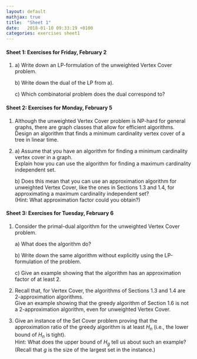```yaml
---
layout: default
mathjax: true
title:  "Sheet 1"
date:   2018-01-10 09:33:19 +0100
categories: exercises sheet1
---
```


#### Sheet 1: Exercises for Friday, February 2


1. a) Write down an LP-formulation of the unweighted Vertex Cover problem.

   b) Write down the dual of the LP from a).

   c) Which combinatorial problem does the dual correspond to?


#### Sheet 2: <a name="sheet2"></a> Exercises for Monday, February 5

1.  Although the unweighted Vertex Cover problem is NP-hard for general graphs,
    there are graph classes that allow for efficient algorithms.  
    Design an algorithm that finds a minimum cardinality vertex cover
    of a tree in linear time.

2.  a) Assume that you have an algorithm for finding a minimum
       cardinality vertex cover in a graph.   
       Explain how you can use the algorithm for finding a
       maximum cardinality independent set.

    b) Does this mean that you can use an approximation algorithm for
       unweighted Vertex Cover, like the ones in Sections 1.3 and 1.4,
       for approximating a maximum cardinality independent set? 
       <br>
      (Hint: What approximation factor could you obtain?)


#### Sheet 3: <a name="sheet3"></a> Exercises for Tuesday, February 6

1.  Consider the primal-dual algorithm for the unweighted Vertex Cover
    problem.
    
    a) What does the algorithm do?

    b) Write down the same algorithm without explicitly using the
       LP-formulation of the problem.
    
    c) Give an example showing that the algorithm has an approximation
       factor of at least 2.

2. Recall that, for Vertex Cover, the algorithms of Sections 1.3 and
   1.4 are 2-approximation algorithms.
   <br>
   Give an example showing that the greedy algorithm of Section 1.6 is
   not a 2-approximation algorithm, even for unweighted Vertex Cover.

3. Give an instance of the Set Cover problem proving that the
   approximation ratio of the greedy algorithm is at least $H_n$
   (i.e., the lower bound of $H_n$ is tight).  
   Hint: What does the upper bound of $H_g$ tell us about such an
   example?
   (Recall that $g$ is the size of the largest set in the instance.)

